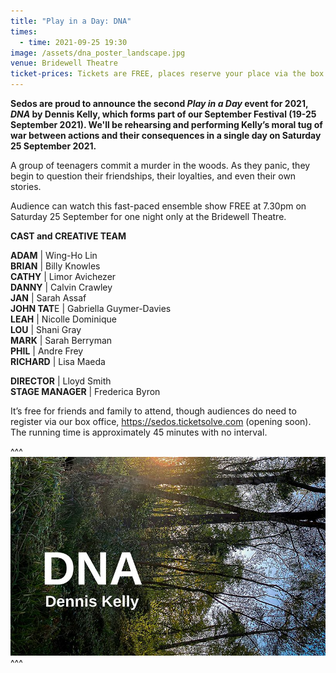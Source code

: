 ```yaml
---
title: "Play in a Day: DNA"
times:
  - time: 2021-09-25 19:30
image: /assets/dna_poster_landscape.jpg
venue: Bridewell Theatre
ticket-prices: Tickets are FREE, places reserve your place via the box office
---
```

**Sedos are proud to announce the second *Play in a Day* event for 2021, *DNA* by Dennis Kelly, which forms part of our September Festival (19-25 September 2021). We'll be rehearsing and performing Kelly’s moral tug of war between actions and their consequences in a single day on Saturday 25 September 2021.**

A group of teenagers commit a murder in the woods. As they panic, they begin to question their friendships, their loyalties, and even their own stories.

Audience can watch this fast-paced ensemble show FREE at 7.30pm on Saturday 25 September for one night only at the Bridewell Theatre.

**CAST and CREATIVE TEAM**

**ADAM** | Wing-Ho Lin\
**BRIAN** | Billy Knowles\
**CATHY** | Limor Avichezer \
**DANNY** | Calvin Crawley\
**JAN** | Sarah Assaf\
**JOHN TAT**E | Gabriella Guymer-Davies\
**LEAH** | Nicolle Dominique\
**LOU** | Shani Gray\
**MARK** | Sarah Berryman\
**PHIL** | Andre Frey\
**RICHARD** | Lisa Maeda

**DIRECTOR** | Lloyd Smith \
**STAGE MANAGER** | Frederica Byron

It’s free for friends and family to attend, though audiences do need to register via our box office, <https://sedos.ticketsolve.com> (opening soon). The running time is approximately 45 minutes with no interval.

^^^
![](/assets/dna_poster_landscape.jpg)
^^^
